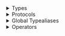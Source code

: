 <details>
<summary>Types</summary>

  - [AccessToken](docs/core/AccessToken)
  - [AddDatePolicy](docs/core/AddDatePolicy)
  - [AnonymousAccessPolicy](docs/core/AnonymousAccessPolicy)
  - [ApplicationUtil](docs/core/ApplicationUtil)
  - [AttributeToJsonStrategy](docs/core/AttributeToJsonStrategy)
  - [AzureError](docs/core/AzureError)
  - [BearerTokenCredentialPolicy](docs/core/BearerTokenCredentialPolicy)
  - [CancellationToken](docs/core/CancellationToken)
  - [ClientLogLevel](docs/core/ClientLogLevel)
  - [ClientLoggers](docs/core/ClientLoggers)
  - [ConnectionType](docs/core/ConnectionType)
  - [ContentDecodePolicy](docs/core/ContentDecodePolicy)
  - [ContextKey](docs/core/ContextKey)
  - [CryptoAlgorithm](docs/core/CryptoAlgorithm)
  - [CurlFormattedRequestLoggingPolicy](docs/core/CurlFormattedRequestLoggingPolicy)
  - [Date.Format](docs/core/Date.Format)
  - [DeviceProviders](docs/core/DeviceProviders)
  - [ElementToJsonStrategy](docs/core/ElementToJsonStrategy)
  - [HTTPHeader](docs/core/HTTPHeader)
  - [HTTPMethod](docs/core/HTTPMethod)
  - [HTTPRequest](docs/core/HTTPRequest)
  - [HTTPResponse](docs/core/HTTPResponse)
  - [HeadersPolicy](docs/core/HeadersPolicy)
  - [HeadersValidationPolicy](docs/core/HeadersValidationPolicy)
  - [KeychainUtil](docs/core/KeychainUtil)
  - [LoggingPolicy](docs/core/LoggingPolicy)
  - [MatchCondition](docs/core/MatchCondition)
  - [NSLogger](docs/core/NSLogger)
  - [NetworkReachabilityStatus](docs/core/NetworkReachabilityStatus)
  - [NormalizeETagPolicy](docs/core/NormalizeETagPolicy)
  - [NullClientLogger](docs/core/NullClientLogger)
  - [OSLogger](docs/core/OSLogger)
  - [PagedCodingKeys](docs/core/PagedCodingKeys)
  - [PagedCollection](docs/core/PagedCollection)
  - [PagedCollection.PagedItemSyncIterator](docs/core/PagedCollection.PagedItemSyncIterator)
  - [PipelineClient](docs/core/PipelineClient)
  - [PipelineContext](docs/core/PipelineContext)
  - [PipelineRequest](docs/core/PipelineRequest)
  - [PipelineResponse](docs/core/PipelineResponse)
  - [PrintLogger](docs/core/PrintLogger)
  - [ReachabilityManager](docs/core/ReachabilityManager)
  - [RequestIdPolicy](docs/core/RequestIdPolicy)
  - [TelemetryOptions](docs/core/TelemetryOptions)
  - [TransportOptions](docs/core/TransportOptions)
  - [URLHTTPResponse](docs/core/URLHTTPResponse)
  - [URLSessionTransport](docs/core/URLSessionTransport)
  - [UserAgentPolicy](docs/core/UserAgentPolicy)
  - [XMLMap](docs/core/XMLMap)
  - [XMLMetadata](docs/core/XMLMetadata)

</details>

<details>
<summary>Protocols</summary>

  - [Authenticating](docs/core/Authenticating)
  - [AzureClientOptions](docs/core/AzureClientOptions)
  - [AzureCredential](docs/core/AzureCredential)
  - [AzureOptions](docs/core/AzureOptions)
  - [AzureTask](docs/core/AzureTask)
  - [BundleInfoProvider](docs/core/BundleInfoProvider)
  - [ClientLogger](docs/core/ClientLogger)
  - [Copyable](docs/core/Copyable)
  - [DataStringConvertible](docs/core/DataStringConvertible)
  - [HTTPTransportStage](docs/core/HTTPTransportStage)
  - [LocaleInfoProvider](docs/core/LocaleInfoProvider)
  - [PageableClient](docs/core/PageableClient)
  - [PipelineContextSupporting](docs/core/PipelineContextSupporting)
  - [PipelineStage](docs/core/PipelineStage)
  - [PlatformInfoProvider](docs/core/PlatformInfoProvider)
  - [ReachabilityManagerType](docs/core/ReachabilityManagerType)
  - [TokenCredential](docs/core/TokenCredential)
  - [XMLModel](docs/core/XMLModel)

</details>

<details>
<summary>Global Typealiases</summary>

  - [Continuation](docs/core/Continuation)
  - [HTTPHeaders](docs/core/HTTPHeaders)
  - [HTTPResultHandler](docs/core/HTTPResultHandler)
  - [OnErrorCompletionHandler](docs/core/OnErrorCompletionHandler)
  - [OnRequestCompletionHandler](docs/core/OnRequestCompletionHandler)
  - [OnResponseCompletionHandler](docs/core/OnResponseCompletionHandler)
  - [PipelineStageResultHandler](docs/core/PipelineStageResultHandler)
  - [QueryParameter](docs/core/QueryParameter)
  - [ReachabilityStatusListener](docs/core/ReachabilityStatusListener)
  - [ResultHandler](docs/core/ResultHandler)
  - [TokenCompletionHandler](docs/core/TokenCompletionHandler)

</details>

<details>
<summary>Operators</summary>

  - [==(lhs:​rhs:​)](docs/core/==\(lhs:​rhs:​\))

</details>
